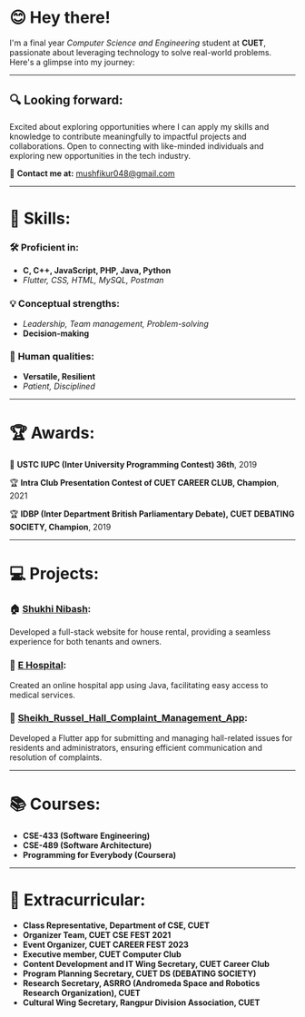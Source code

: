 # 😊 **Hey there!**
I'm a final year *Computer Science and Engineering* student at **CUET**, passionate about leveraging technology to solve real-world problems. Here's a glimpse into my journey:

---

## 🔍 **Looking forward**:

Excited about exploring opportunities where I can apply my skills and knowledge to contribute meaningfully to impactful projects and collaborations. Open to connecting with like-minded individuals and exploring new opportunities in the tech industry.

📧 **Contact me at:** mushfikur048@gmail.com

---

# 🚀 **Skills**:

### 🛠️ **Proficient in**:

* **C, C++, JavaScript, PHP, Java, Python**
* *Flutter, CSS, HTML, MySQL, Postman*


### 💡 **Conceptual strengths**:

* *Leadership, Team management, Problem-solving*
* **Decision-making**


### 🌟 **Human qualities**:

* **Versatile, Resilient**
* *Patient, Disciplined*


---

# 🏆 **Awards**:

🥇 **USTC IUPC (Inter University Programming Contest) 36th**, 2019

🏆 **Intra Club Presentation Contest of CUET CAREER CLUB, Champion**, 2021

🏆 **IDBP (Inter Department British Parliamentary Debate), CUET DEBATING SOCIETY, Champion**, 2019

---

# 💻 **Projects**:

### 🏠 [Shukhi Nibash](https://github.com/mushfikur-rahman/Shukhi_Nibash):
Developed a full-stack website for house rental, providing a seamless experience for both tenants and owners.

### 🏥 [E Hospital](https://github.com/mushfikur-rahman/E_Hospital):
Created an online hospital app using Java, facilitating easy access to medical services.

### 🏢 [Sheikh_Russel_Hall_Complaint_Management_App](https://github.com/mushfikur-rahman/Sheikh_Russel_Hall_Complaint_Management_App):
Developed a Flutter app for submitting and managing hall-related issues for residents and administrators, ensuring efficient communication and resolution of complaints.

---

# 📚 **Courses**:

- **CSE-433 (Software Engineering)**
- **CSE-489 (Software Architecture)**
- **Programming for Everybody (Coursera)**

---

# 🌟 **Extracurricular**:

- **Class Representative, Department of CSE, CUET**
- **Organizer Team, CUET CSE FEST 2021**
- **Event Organizer, CUET CAREER FEST 2023**
- **Executive member, CUET Computer Club**
- **Content Development and IT Wing Secretary, CUET Career Club**
- **Program Planning Secretary, CUET DS (DEBATING SOCIETY)**
- **Research Secretary, ASRRO (Andromeda Space and Robotics Research Organization), CUET**
- **Cultural Wing Secretary, Rangpur Division Association, CUET**

